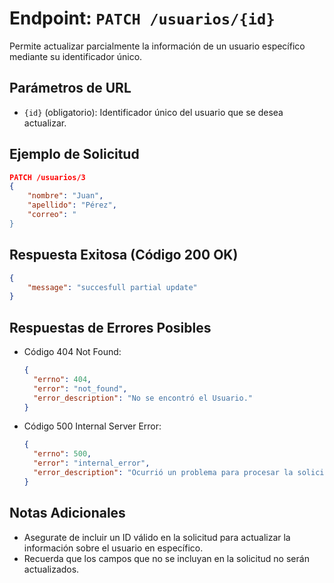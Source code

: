 <!-- Documentacion de un endpoint patch que actualiza parcialmente un registro /usuarios -->

# Endpoint: `PATCH /usuarios/{id}`

Permite actualizar parcialmente la información de un usuario específico mediante su identificador único.

## Parámetros de URL

- `{id}` (obligatorio): Identificador único del usuario que se desea actualizar.

## Ejemplo de Solicitud

```json
PATCH /usuarios/3
{
    "nombre": "Juan",
    "apellido": "Pérez",
    "correo": "
}
```

## Respuesta Exitosa (Código 200 OK)

```json
{
    "message": "succesfull partial update"
}
```

## Respuestas de Errores Posibles

- Código 404 Not Found:

  ```json
  {
    "errno": 404,
    "error": "not_found",
    "error_description": "No se encontró el Usuario."
  }
  ```

- Código 500 Internal Server Error:

  ```json
  {
    "errno": 500,
    "error": "internal_error",
    "error_description": "Ocurrió un problema para procesar la solicitud"
  }
  ```

## Notas Adicionales

- Asegurate de incluir un ID válido en la solicitud para actualizar la información sobre el usuario en específico.
- Recuerda que los campos que no se incluyan en la solicitud no serán actualizados.

